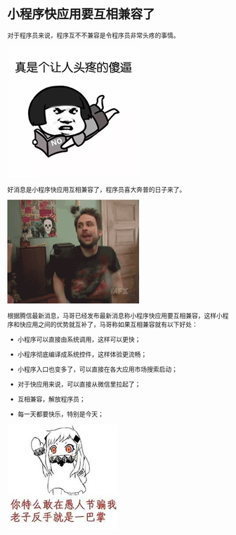 # 小程序快应用要互相兼容了

对于程序员来说，程序互不不兼容是令程序员非常头疼的事情。

![](./0.jpg)

好消息是小程序快应用互相兼容了，程序员喜大奔普的日子来了。

![](./1.gif)

根据腾信最新消息，马哥已经发布最新消息称小程序快应用要互相兼容，这样小程序和快应用之间的优势就互补了，马哥称如果互相兼容就有以下好处：


- 小程序可以直接由系统调用，这样可以更快；

- 小程序彻底编译成系统控件，这样体验更流畅；

- 小程序入口也变多了，可以直接在各大应用市场搜索启动；

- 对于快应用来说，可以直接从微信里拉起了；

- 互相兼容，解放程序员；

- 每一天都要快乐，特别是今天；

![](./2.jpg)